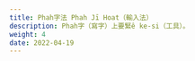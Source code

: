 ```yaml
---
title: Phah字法 Phah Jī Hoat（輸入法）
description: Phah字（寫字）上要緊ê ke-si（工具）。
weight: 4
date: 2022-04-19
---
```

